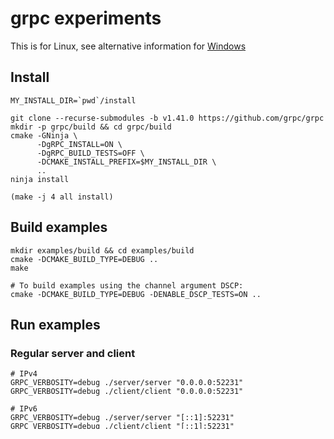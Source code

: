 # grpc experiments

This is for Linux, see alternative information for [Windows](windows.md)

## Install

```
MY_INSTALL_DIR=`pwd`/install

git clone --recurse-submodules -b v1.41.0 https://github.com/grpc/grpc
mkdir -p grpc/build && cd grpc/build
cmake -GNinja \
      -DgRPC_INSTALL=ON \
      -DgRPC_BUILD_TESTS=OFF \
      -DCMAKE_INSTALL_PREFIX=$MY_INSTALL_DIR \
      ..
ninja install

(make -j 4 all install)
```

## Build examples

```
mkdir examples/build && cd examples/build
cmake -DCMAKE_BUILD_TYPE=DEBUG ..
make

# To build examples using the channel argument DSCP:
cmake -DCMAKE_BUILD_TYPE=DEBUG -DENABLE_DSCP_TESTS=ON ..
```

## Run examples

### Regular server and client

```
# IPv4
GRPC_VERBOSITY=debug ./server/server "0.0.0.0:52231"
GRPC_VERBOSITY=debug ./client/client "0.0.0.0:52231"

# IPv6
GRPC_VERBOSITY=debug ./server/server "[::1]:52231"
GRPC_VERBOSITY=debug ./client/client "[::1]:52231"
```

### Server using socket mutator changing DSCP value (priority)

```
./server-mutator/server-mutator
./client/client "0.0.0.0:52231" & ./client/client "0.0.0.0:52231"
```

### Server and client with DSCP value (priority)

```
# Build and install (see above)
git clone --recurse-submodules -b add-dscp git@github.com:Nordix/grpc.git

# Build the DSCP examples by enabling them, see `ENABLE_DSCP_TESTS` above.

sudo tcpdump -v -n -i lo 'port 52231'
GRPC_VERBOSITY=debug ./server-dscp/server-dscp "127.0.0.1:52231"
GRPC_VERBOSITY=debug ./client-dscp/client-dscp "127.0.0.1:52231"
```

### Client using socket mutator changing DSCP value (priority)

```
./server/server 127.0.0.1:52231 & ./server/server 127.0.0.1:52232
./client-mutator/client-mutator
sudo tcpdump -i lo -v ip
```

#### IPv6

```
# Server serving only IPv6 (::1)
GRPC_VERBOSITY=debug ./server-dscp/server-dscp "[::1]:52231"
GRPC_VERBOSITY=debug ./client-dscp/client-dscp "[::1]:52231"
```

```
# Get current status regarding IPv6
sudo sysctl net.ipv6.conf.all.disable_ipv6
sudo sysctl net.ipv6.conf.default.disable_ipv6
sudo sysctl net.ipv6.conf.lo.disable_ipv6

# Disable IPv6:
sudo sysctl -w net.ipv6.conf.all.disable_ipv6=1
sudo sysctl -w net.ipv6.conf.default.disable_ipv6=1
sudo sysctl -w net.ipv6.conf.lo.disable_ipv6=1

# Re-enable IPv6:
sudo sysctl -w net.ipv6.conf.all.disable_ipv6=0
sudo sysctl -w net.ipv6.conf.default.disable_ipv6=0
sudo sysctl -w net.ipv6.conf.lo.disable_ipv6=0

# Verify that IPv6 is enabled
ifconfig -a | grep inet6

# Check server
sudo tcpdump -v -n -i lo 'port 52231'

netstat -lnt
# `:::52231` means both IPv6 and IPv4

cat /proc/sys/net/ipv6/bindv6only
sudo sysctl -w net.ipv6.bindv6only=1
```

### Verbose log

See https://github.com/grpc/grpc/blob/master/TROUBLESHOOTING.md


### GRPC development

```
# Re-generate build files
tools/buildgen/generate_projects.sh

# Check all
tools/distrib/sanitize.sh

# Code format
tools/distrib/clang_format_code.sh

# Build with Bazel and GCC
CC=gcc CXX=g++ bazel build //test/...
```
